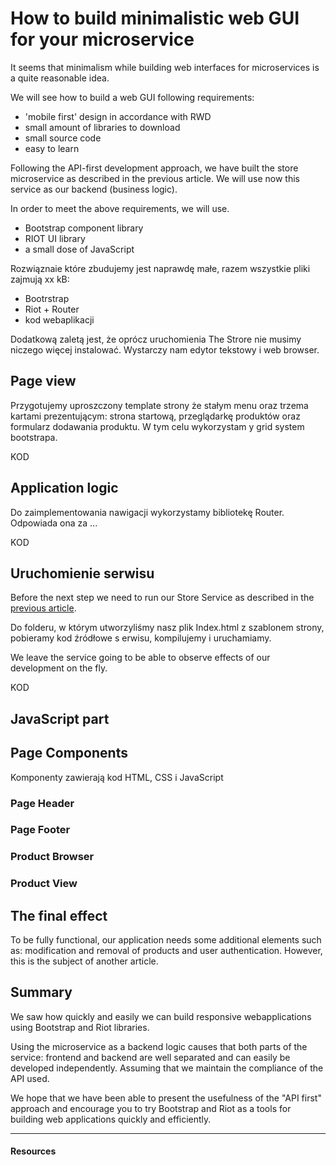 # How to build minimalistic web GUI for your microservice

It seems that minimalism while building web interfaces for microservices is a quite reasonable idea.

We will see how to build a web GUI following  requirements:
* 'mobile first' design in accordance with RWD
* small amount of libraries to download
* small source  code
* easy to learn

Following the API-first development approach, we have built the store microservice as described in the previous article. We will use now this service as our backend (business logic). 

In order to meet the above requirements, we will use.
* Bootstrap component library
* RIOT UI library
* a small dose of JavaScript

Rozwiąznaie które zbudujemy jest naprawdę małe, razem wszystkie pliki zajmują xx kB:
* Bootrstrap
* Riot + Router
* kod webaplikacji

Dodatkową zaletą jest, że oprócz uruchomienia The Strore nie musimy niczego więcej instalować. Wystarczy nam edytor tekstowy i web browser.

## Page view

Przygotujemy uproszczony template strony że stałym menu oraz trzema kartami prezentującym: strona startową,  przeglądarkę produktów oraz formularz dodawania produktu. W tym celu wykorzystam
y grid system  bootstrapa.

KOD

## Application logic

Do zaimplementowania nawigacji wykorzystamy bibliotekę Router. Odpowiada ona za ...

KOD

## Uruchomienie serwisu

Before the next step we need to run our Store Service as described in the [previous  article](https://www.signocom.com/software-development/microservice-with-java-in-a-flash-not-a-problem-at-all/).

Do folderu, w którym utworzyliśmy nasz plik Index.html z szablonem strony, pobieramy kod źródłowe s
erwisu, kompilujemy i uruchamiamy.

We leave the service going to be able to observe effects of our development  on the fly.

KOD

## JavaScript part

## Page Components

Komponenty zawierają kod HTML, CSS i JavaScript

### Page Header

### Page Footer

### Product Browser

### Product View

## The final effect

To be fully functional, our application needs some additional elements such as: modification and removal of products and user authentication. However, this is the subject of another article.

## Summary

We saw how quickly and easily we can build responsive webapplications using Bootstrap and Riot libraries.

Using the microservice as a backend logic causes that both parts of the service: frontend and backend are well separated and can easily be developed independently. Assuming that we maintain the compliance of the API used.

We hope that we have been able to present the usefulness of the "API first" approach and encourage you to try Bootstrap and Riot as a tools for building web applications quickly and efficiently.

---
#### Resources
